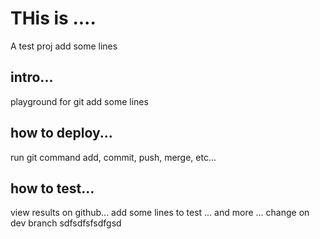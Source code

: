 # THis is ....
A test proj 
add some lines
## intro...
playground for git
add some lines
## how to deploy...
run git command add, commit, push, merge, etc...
## how to test...
view results on github...
add some lines to test ...
and more ...
change on dev branch
sdfsdfsfsdfgsd